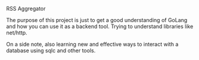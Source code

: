 RSS Aggregator

The purpose of this project is just to get a good understanding of GoLang and how you can use it as a backend tool.
Trying to understand libraries like net/http.

On a side note, also learning new and effective ways to interact with a database using sqlc and other tools.
